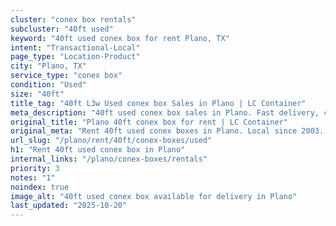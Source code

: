 ```yaml
---
cluster: "conex box rentals"
subcluster: "40ft used"
keyword: "40ft used conex box for rent Plano, TX"
intent: "Transactional-Local"
page_type: "Location-Product"
city: "Plano, TX"
service_type: "conex box"
condition: "Used"
size: "40ft"
title_tag: "40ft L3w Used conex box Sales in Plano | LC Container"
meta_description: "40ft used conex box sales in Plano. Fast delivery, competitive pricing. Serving conex boxes area. Quote ID: H9B. Call (214) 524-4168 for your free quote today."
original_title: "Plano 40ft conex box for rent | LC Container"
original_meta: "Rent 40ft used conex boxes in Plano. Local since 2003. Flexible rental terms. Same-week delivery available. Get your free quote — call (214) 524-4168 today."
url_slug: "/plano/rent/40ft/conex-boxes/used"
h1: "Rent 40ft used conex box in Plano"
internal_links: "/plano/conex-boxes/rentals"
priority: 3
notes: "1"
noindex: true
image_alt: "40ft used conex box available for delivery in Plano"
last_updated: "2025-10-20"
---
```


<!-- TODO: Add unique city/inventory copy, images, and internal links here. -->
